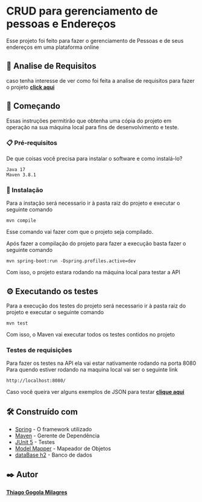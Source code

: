 
# CRUD para gerenciamento de pessoas e Endereços

Esse projeto foi feito para fazer o gerenciamento de Pessoas e de seus endereços em uma plataforma online

## 💬 Analise de Requisitos

caso tenha interesse de ver como foi feita a analise de requisitos para fazer o projeto **[click aqui](https://github.com/thiago514/Teste-Tecnico-Back-End---Attornatus/blob/main/Analise_de_requisitos/AnaliseDeRequisitos.md)**

## 🚀 Começando

Essas instruções permitirão que obtenha uma cópia do projeto em operação na sua máquina local para fins de desenvolvimento e teste.

### 📋 Pré-requisitos

De que coisas você precisa para instalar o software e como instalá-lo?

```
Java 17
Maven 3.8.1
```

### 🔧 Instalação

Para a instação será necessario ir à pasta raiz do projeto e executar o seguinte comando

```
mvn compile
```
Esse comando vai fazer com que o projeto seja compilado.

Após fazer a compilação do projeto para fazer a execução basta fazer o seguinte comando

```
mvn spring-boot:run -Dspring.profiles.active=dev
```

Com isso, o projeto estara rodando na máquina local para testar a API

## ⚙️ Executando os testes

Para a execução dos testes do projeto será necessario ir à pasta raiz do projeto e executar o seguinte comando

```
mvn test
```

Com isso, o Maven vai executar todos os testes contidos no projeto

### Testes de requisições
Para fazer os testes na API ela vai estar nativamente rodando na porta 8080
Para quendo estiver rodando na maquina local vai ser o seguinte link
```
http://localhost:8080/
```
Caso você queira ver alguns exemplos de JSON para testar **[clique aqui](https://github.com/thiago514/Teste-Tecnico-Back-End---Attornatus/blob/main/Analise_de_requisitos/AnaliseDeRequisitos/Comandos%20e%20formatos%20JSON%20para%20a%20API.md)**
## 🛠️ Construído com


* [Spring](https://spring.io/) - O framework utilizado
* [Maven](https://maven.apache.org/) - Gerente de Dependência
* [JUnit 5](https://junit.org/junit5/) - Testes
* [Model Mapper](https://modelmapper.org/) - Mapeador de Objetos
* [dataBase h2](h2database.com/) - Banco de dados

## ✒️ Autor

**[Thiago Gogola Milagres](https://github.com/thiago514/)**
